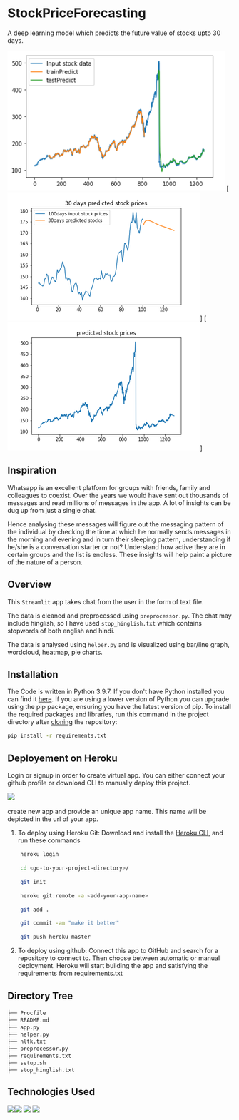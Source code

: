 # StockPriceForecasting
A deep learning model which predicts the future value of stocks upto 30 days.

![](stock1.PNG)
[![](predicted_stockprices.png)]
[![](predicted_stockprices_complete.png)]
## Inspiration
Whatsapp is an excellent platform for groups with friends, family and colleagues to coexist. Over the years we would have sent out thousands of messages and read millions of messages in the app. A lot of insights can be dug up from just a single chat. 

Hence analysing these messages will figure out the messaging pattern of the individual by checking the time at which he normally sends messages in the morning and evening and in turn their sleeping pattern, understanding if he/she is a conversation starter or not? Understand how active they are in certain groups and the list is endless.
These insights will help paint a picture of the nature of a person.

## Overview
This `Streamlit` app takes chat from the user in the form of text file.

The data is cleaned and preprocessed using `preprocessor.py`. The chat may include hinglish, so I have used `stop_hinglish.txt` which contains stopwords of both english and hindi.

The data is analysed using `helper.py` and is visualized using bar/line graph, wordcloud, heatmap, pie charts.

## Installation
The Code is written in Python 3.9.7. If you don't have Python installed you can find it [here](https://www.python.org/downloads/). If you are using a lower version of Python you can upgrade using the pip package, ensuring you have the latest version of pip. To install the required packages and libraries, run this command in the project directory after [cloning](https://www.howtogeek.com/451360/how-to-clone-a-github-repository/) the repository:
```bash
pip install -r requirements.txt
```

## Deployement on Heroku
Login or signup in order to create virtual app. You can either connect your github profile or download CLI to manually deploy this project.

[![](https://i.imgur.com/dKmlpqX.png)](https://heroku.com)

create new app and provide an unique app name. This name will be depicted in the url of your app.

1. To deploy using Heroku Git:
Download and install the [Heroku CLI](https://devcenter.heroku.com/articles/heroku-cli), and run these commands
```bash
    heroku login
```
```bash
    cd <go-to-your-project-directory>/
```
```bash
    git init
```
```bash
    heroku git:remote -a <add-your-app-name>
```
```bash
    git add .
```
```bash
    git commit -am "make it better"
```
```bash
    git push heroku master
```
2. To deploy using github:
Connect this app to GitHub and search for a repository to connect to. Then choose between automatic or manual deployment. Heroku will start building the app and satisfying the requirements from requirements.txt

## Directory Tree 
```
├── Procfile
├── README.md
├── app.py
├── helper.py
├── nltk.txt
├── preprocessor.py
├── requirements.txt
├── setup.sh
├── stop_hinglish.txt
```

## Technologies Used

![](https://forthebadge.com/images/badges/made-with-python.svg)[<img target="_blank" src="https://streamlit.io/images/brand/streamlit-logo-primary-colormark-darktext.png" width=200>](https://streamlit.io/) [<img target="_blank" src="https://matplotlib.org/3.1.1/_static/logo2_compressed.svg" width=200>](https://matplotlib.org/) [<img target="_blank" src="https://images.g2crowd.com/uploads/product/image/social_landscape/social_landscape_bf0fb4cb7fe948c42f37ded73895638f/salesforce-heroku.png" width=170>](https://en.wikipedia.org/wiki/Heroku) 
